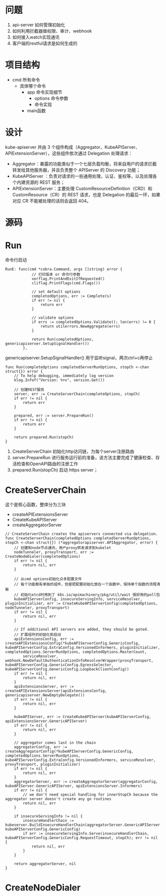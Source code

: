 # 问题
1. api-server 如何管理初始化
2. 如何利用拦截器做权限、审计、webhook
3. 如何接入watch实现通讯
4. 客户端的restful请求是如何生成的

# 项目结构
- cmd 所有命令
	- 具体哪个命令
		- app 命令实现细节
			- options 命令参数
			- 命令实现
		- main函数

# 设计
kube-apiserver 共由 3 个组件构成（Aggregator、KubeAPIServer、APIExtensionServer），这些组件依次通过 Delegation 处理请求：

- Aggregator：暴露的功能类似于一个七层负载均衡，将来自用户的请求拦截转发给其他服务器，并且负责整个 APIServer 的 Discovery 功能；
- KubeAPIServer ：负责对请求的一些通用处理，认证、鉴权等，以及处理各个内建资源的 REST 服务；
- APIExtensionServer：主要处理 CustomResourceDefinition（CRD）和 CustomResource（CR）的 REST 请求，也是 Delegation 的最后一环，如果对应 CR 不能被处理的话则会返回 404。

# 源码

# Run
命令行启动
```
RunE: func(cmd *cobra.Command, args []string) error {
            // 打印版本 or 命令行参数
			verflag.PrintAndExitIfRequested()
			cliflag.PrintFlags(cmd.Flags())

			// set default options
			completedOptions, err := Complete(s)
			if err != nil {
				return err
			}

			// validate options
			if errs := completedOptions.Validate(); len(errs) != 0 {
				return utilerrors.NewAggregate(errs)
			}

			return Run(completedOptions, genericapiserver.SetupSignalHandler())
		},
```

genericapiserver.SetupSignalHandler() 用于监听signal，两次ctrl+c再停止


```
func Run(completeOptions completedServerRunOptions, stopCh <-chan struct{}) error {
	// To help debugging, immediately log version
	klog.Infof("Version: %+v", version.Get())

    // 创建REST服务
	server, err := CreateServerChain(completeOptions, stopCh)
	if err != nil {
		return err
	}

	prepared, err := server.PrepareRun()
	if err != nil {
		return err
	}

	return prepared.Run(stopCh)
}
```
1. CreateServerChain 初始化http访问链，为每个server注册路由
2. server.PrepareRun 进行服务运行前的准备，该方法主要完成了健康检查、存活检查和OpenAPI路由的注册工作
3. prepared.Run(stopCh) 启动 https server；

# CreateServerChain
这个是核心函数，整体分为三块
- createAPIExtensionsServer
- CreateKubeAPIServer
- createAggregatorServer

```
// CreateServerChain creates the apiservers connected via delegation.
func CreateServerChain(completedOptions completedServerRunOptions, stopCh <-chan struct{}) (*aggregatorapiserver.APIAggregator, error) {
	// 创建和node节点通讯，用户proxy转发请求到kubelet
    nodeTunneler, proxyTransport, err := CreateNodeDialer(completedOptions)
	if err != nil {
		return nil, err
	}

    // 从cmd options初始化众多配置文件
    // 每个功能都有单独的组件，但是把配置初始化放在一个函数中，保持单个函数的流程清晰
    // 初始化etcd时用到了 k8s.io/apimachinery/pkg/util/wait 很好用的poll包
	kubeAPIServerConfig, insecureServingInfo, serviceResolver, pluginInitializer, err := CreateKubeAPIServerConfig(completedOptions, nodeTunneler, proxyTransport)
	if err != nil {
		return nil, err
	}

	// If additional API servers are added, they should be gated.
    // 扩展组件的初始化和启动
	apiExtensionsConfig, err := createAPIExtensionsConfig(*kubeAPIServerConfig.GenericConfig, kubeAPIServerConfig.ExtraConfig.VersionedInformers, pluginInitializer, completedOptions.ServerRunOptions, completedOptions.MasterCount,
		serviceResolver, webhook.NewDefaultAuthenticationInfoResolverWrapper(proxyTransport, kubeAPIServerConfig.GenericConfig.EgressSelector, kubeAPIServerConfig.GenericConfig.LoopbackClientConfig))
	if err != nil {
		return nil, err
	}
	apiExtensionsServer, err := createAPIExtensionsServer(apiExtensionsConfig, genericapiserver.NewEmptyDelegate())
	if err != nil {
		return nil, err
	}

	kubeAPIServer, err := CreateKubeAPIServer(kubeAPIServerConfig, apiExtensionsServer.GenericAPIServer)
	if err != nil {
		return nil, err
	}

	// aggregator comes last in the chain
	aggregatorConfig, err := createAggregatorConfig(*kubeAPIServerConfig.GenericConfig, completedOptions.ServerRunOptions, kubeAPIServerConfig.ExtraConfig.VersionedInformers, serviceResolver, proxyTransport, pluginInitializer)
	if err != nil {
		return nil, err
	}
	aggregatorServer, err := createAggregatorServer(aggregatorConfig, kubeAPIServer.GenericAPIServer, apiExtensionsServer.Informers)
	if err != nil {
		// we don't need special handling for innerStopCh because the aggregator server doesn't create any go routines
		return nil, err
	}

	if insecureServingInfo != nil {
		insecureHandlerChain := kubeserver.BuildInsecureHandlerChain(aggregatorServer.GenericAPIServer.UnprotectedHandler(), kubeAPIServerConfig.GenericConfig)
		if err := insecureServingInfo.Serve(insecureHandlerChain, kubeAPIServerConfig.GenericConfig.RequestTimeout, stopCh); err != nil {
			return nil, err
		}
	}

	return aggregatorServer, nil
}
```


# CreateNodeDialer



